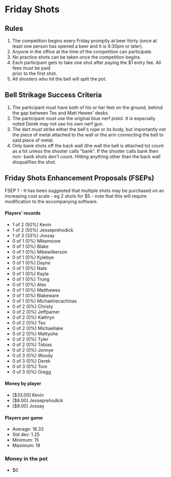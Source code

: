 Friday Shots
=============

Rules
-----
1. The competition begins every Friday promptly at beer thirty (once at least one person has opened a beer and it is 4:30pm or later).
2. Anyone in the office at the time of the competition can participate.
3. No practice shots can be taken once the competition begins.
4. Each participant gets to take one shot after paying the $1 entry fee. All fees must be paid  
   prior to the first shot.
5. All shooters who hit the bell will split the pot.


Bell Strikage Success Criteria
------------------------------
1. The participant must have both of his or her feet on the ground, behind the
   gap between Tes and Matt Hewes' desks.
2. The participant must use the original blue nerf pistol. It is especially noted
   Derek may not use his own nerf gun.
3. The dart must strike either the bell's rope or its body, but importantly not
   the piece of metal attached to the wall or the arm connecting the bell to
   said piece of metal.
4. Only bank shots off the back wall (the wall the bell is attached to) count as
   a hit unless the shooter calls "bank". If the shooter calls bank then non-
   bank shots don't count. Hitting anything other than the back wall disqualifies
   the shot.


Friday Shots Enhancement Proposals (FSEPs)
------------------------------------------
FSEP 1 - It has been suggested that multiple shots may be purchased on an increasing
     cost scale - eg 2 shots for $5 - note that this will require modification to the
     accompanying software.

####  Players' records  ####
* 1 of 2 (50%) Kevin
* 1 of 2 (50%) Jesseprehodick
* 1 of 3 (33%) Jossay
* 0 of 1 (0%) Mikemoore
* 0 of 1 (0%) Blake
* 0 of 1 (0%) Mikewilkerson
* 0 of 1 (0%) Kylebye
* 0 of 1 (0%) Dayne
* 0 of 1 (0%) Nate
* 0 of 1 (0%) Kayla
* 0 of 1 (0%) Trung
* 0 of 1 (0%) Alex
* 0 of 1 (0%) Matthewes
* 0 of 1 (0%) Blakeware
* 0 of 1 (0%) Michaelrecachinas
* 0 of 2 (0%) Christy
* 0 of 2 (0%) Jeffpamer
* 0 of 2 (0%) Kathryn
* 0 of 2 (0%) Tes
* 0 of 2 (0%) Michaellake
* 0 of 2 (0%) Mattyohe
* 0 of 2 (0%) Tyler
* 0 of 2 (0%) Tobias
* 0 of 2 (0%) Jonnye
* 0 of 3 (0%) Woody
* 0 of 3 (0%) Derek
* 0 of 3 (0%) Tom
* 0 of 3 (0%) Gregg

#### Money by player  ####
* [$33.00] Kevin
* [$8.00] Jesseprehodick
* [$8.00] Jossay

#### Players per game  ####
* Average: 16.33
* Std dev: 1.25
* Minimum: 15
* Maximum: 18

### Money in the pot ###
* $0
